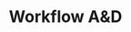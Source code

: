 ---
title: Workflow A&D
steps:
  - image: /images/architects-and-developers/workflow/step-1.jpg
    imageTitle: Rue 2
    imageCredit: IBV
    title: Architecture Modeling and Camera Composition
    description: The first approach to analyze and define each space is modeling. The most important thing in this stage is that the client defines the relevant viewpoints, and approves the architecture according to the information provided at the beginning of the process.
    cta: Interested on working with us on something like this? Contact us.
  - image: /images/architects-and-developers/workflow/step-2.jpg
    imageTitle: Rue 2
    imageCredit: IBV
    title: Materiality and Textures
    description: Secondly, and from the preliminary monochrome images, the textures and materials proposed by the client are applied. In this way, it is possible to preview the project with a higher level of definition and realism.
    cta: Interested on working with us on something like this? Contact us.
  - image: /images/architects-and-developers/workflow/step-3.jpg
    imageTitle: Rue 2
    imageCredit: IBV
    title: Equipment and Landscape
    description: This stage is where the project comes to life. Furniture, plants, people, vehicles are added as imagined by the client. The spaces now feel inhabited.
    cta: Interested on working with us on something like this? Contact us.
  - image: /images/architects-and-developers/workflow/step-4.jpg
    imageTitle: Rue 2
    imageCredit: IBV
    title: Lightning and Complexity
    description: The final touches that add true realism to the scene are added in this stage. Lights and shadows define the volumes with greater depth.
    cta: Interested on working with us on something like this? Contact us.
  - image: /images/architects-and-developers/workflow/step-5.jpg
    imageTitle: Rue 2
    imageCredit: IBV
    title: Post-Production
    description: The process is finished by retouching specific sections which make the image as realistic as possible. Thus, the client obtains the best result which takes the project all the way from plan to reality.
    cta: Interested on working with us on something like this? Contact us.
---
